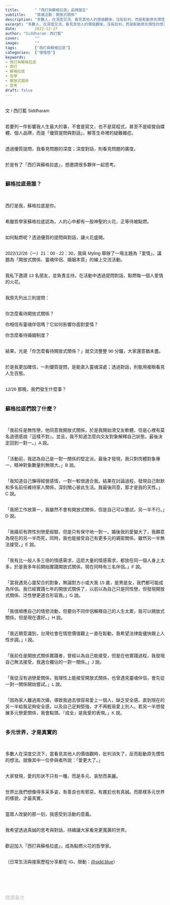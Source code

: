 ```yaml
---
title:       "「西打與蘇格拉底」品牌誕生"
subtitle:    "首場活動：開放式關係"
description: "多數人，在深度交流、看見其他人的價值觀後，沒有批判，而是鬆動原先慣性的想法。就像其中一位參與者所說：「愛更大了。」..."
excerpt: "多數人，在深度交流、看見其他人的價值觀後，沒有批判，而是鬆動原先慣性的想法。就像其中一位參與者所說：「愛更大了。」..."
date:        2022-12-27
author: "Siddharam｜西打藍"
cover:       ""
image:       ""
tags:        ["西打與蘇格拉底"]
categories:  ["慢慢想"]
keywords:
- 西打與蘇格拉底
- 西打
- 蘇格拉底
- 哲學
- 開放式關係
- 思考
draft: false
---
```


<article style="font-family: 'Noto Sans TC', '微軟正黑體', sans-serif; font-weight: 300;">

<br>文 / 西打藍 Siddharam<br><br>

若要列一件影響我人生最大的事，不會是寫文，也不是寫程式，甚至不是經營自媒體、個人品牌，而是「優質提問與對話」，解答生命裡的疑難雜症。<br><br>

透過優質提問，我看見問題的深度；深度對話，則看見問題的廣度。<br><br>

於是有了「西打與蘇格拉底」，想邀請很多夥伴一起思考。<br><br>



<h3 class="article-h1-color">蘇格拉底是誰？</h3><br>

西打是我，蘇格拉底是你。<br><br>

希臘哲學家蘇格拉底認為，人的心中都有一股神聖的火花，正等待被點燃。<br><br>

如何點燃呢？透過優質的提問與對話，讓火花盛開。<br><br>

2022/12/26（一）21：00 - 22：30，我與 Myling 舉辦了一場主題為「愛情」，議題為「開放式關係、靈魂伴侶、婚姻本質」的線上交流活動。<br><br>

我私下邀請 13 名朋友，並負責主持，在活動中透過提問對話，點燃每一個人愛情的火花。<br><br>

我原先列出三則提問：<br><br>

你怎麼看待開放式關係？<br>

你相信有靈魂伴侶嗎？它如何影響你面對愛情？<br>

你怎麼看待婚姻制度？<br><br>

結果，光是「你怎麼看待開放式關係？」就交流整整 90 分鐘，大家還意猶未盡。<br><br>

於是我更加確信，一則優質提問，是能直入靈魂深處；透過對話，則能用複眼看見人生百態。<br><br>

12/26 那晚，我們發生什麼事？<br><br>


<h3 class="article-h1-color">蘇格拉底們說了什麼？</h3><br>

「我前任是無性戀，他同意我開放式關係，於是我開始滑交友軟體，但是心裡有莫名道德感說『這樣不對』。並且，我不知道怎麼向交友對象解釋自己狀態，最後決定回到一對一。」A 說。<br><br>

「活動前，我認為自己是一對一關係的堅定派。最後才發現，我只對肉體對象專一，精神對象數量則無限大。」B 說。<br><br>

「我知道自己懶得經營感情，一對一較很適合我。結果在討論過程，發現自己默默和多名前任維持家人關係，深刻關心彼此生活。我最後同意，那才是我的天性。」C 說。<br><br>

「我把工作放第一，我雖然不會有開放式關係，但是自己可以嘗試，另一半不行。」D 說。<br><br>

「我婚前有跨性別戀愛經驗，但是只有保守地一對一。婚後我的愛變大了，我願意為現在的另一半而死，同時，我也能接受自己有更多元的親密關係，雖然另一半無法接受。」E 說。<br><br>

「我有比一般人多三倍的情感需求，這麽大量的情感需求，都放在同一個人身上太多。於是我多年前開始實踐開放式關係，現在同時有三名伴侶。」F 說。<br><br>

「當我遇見心靈契合的對象，無論對方小或大我 15 歲，是男是女，我們都可能成為伴侶。我已經實踐七年的開放式關係了，以前以為自己只是同性戀，但發現開放式關係、泛性戀更適合形容我。」G 說。<br><br>

「我很順應自己的情慾流動，但要向不同伴侶解釋自己的人生太累，我可以開放式關係，但是現在還好。」H 說。<br><br>

「我近期意識到，台灣社會在情慾價值觀上一直在鬆動，我希望法律能儘快跟上人性步調。」I 說。<br><br>

「我前任是開放式關係實踐者，曾經以為自己能接受，但是在他實踐過程，我發現自己無法接受，我適合獨佔的一對一關係。」J 說。<br><br>

「我從沒有過戀愛關係，我理性上能接受開放式關係，也曾遇見靈魂伴侶，會先從一對一關係開始嘗試。」L 說。<br><br>

「因為家人離過兩次婚，導致我過去很容易愛上一個人，缺乏安全感。直到現在的另一半給我足夠安全感，以及自己足夠堅強，才不再輕易愛上別人。若另一半想發展多元戀愛關係，我會點頭。『成全』是我愛的表現。」K 說。<br><br>


<h3 class="article-h1-color">多元世界，才是真實的</h3><br>

多數人在深度交流下，當看見其他人的價值觀時，批判消失了，反而鬆動原先慣性的想法。就像其中一位參與者所說：「愛更大了。」<br><br>

大家發現，愛的形狀不只有一種，而是多元、哀愁而美麗。<br><br>

世界比我們想像得多采多姿，有善良也有邪惡，有尷尬也有真誠。而那樣多元世界的樣貌，才最真實。<br><br>

當眾人改變的那一刻，我感受到活動的意義。<br><br>

我希望透過真誠的思考與對話，持續讓大家看見更寬廣的世界。<br><br>

歡迎加入「西打與蘇格拉底」，成為點燃火花的哲學家。<br><br>


（日常生活與接案歷程分享都在 IG、限動：<a href="https://www.instagram.com/sidd.blue/" target="_blank">@sidd.blue</a>）<br><br>


<!-- <h3 class="article-h1-color"></h3><br> -->





<br><br><br>

</article>

<div style="color: #bfbfbf; font-size: 15px;" id="busuanzi_container_page_pv">
  閱讀量<span id="busuanzi_value_page_pv"></span>次
</div>

<script src="../../js/post.js"></script>




